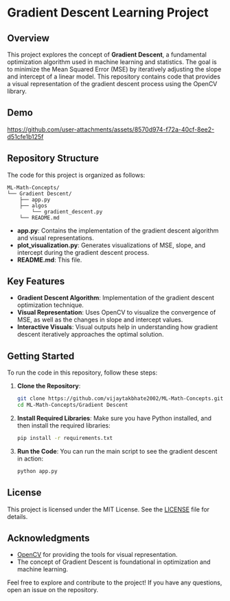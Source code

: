 
# Gradient Descent Learning Project

## Overview

This project explores the concept of **Gradient Descent**, a fundamental optimization algorithm used in machine learning and statistics. The goal is to minimize the Mean Squared Error (MSE) by iteratively adjusting the slope and intercept of a linear model. This repository contains code that provides a visual representation of the gradient descent process using the OpenCV library.

## Demo

https://github.com/user-attachments/assets/8570d974-f72a-40cf-8ee2-d51cfe1b125f

## Repository Structure

The code for this project is organized as follows:

```
ML-Math-Concepts/
└── Gradient Descent/
    ├── app.py
    ├── algos
        └── gradient_descent.py
    └── README.md
```

- **app.py**: Contains the implementation of the gradient descent algorithm and visual representations.
- **plot_visualization.py**: Generates visualizations of MSE, slope, and intercept during the gradient descent process.
- **README.md**: This file.

## Key Features

- **Gradient Descent Algorithm**: Implementation of the gradient descent optimization technique.
- **Visual Representation**: Uses OpenCV to visualize the convergence of MSE, as well as the changes in slope and intercept values.
- **Interactive Visuals**: Visual outputs help in understanding how gradient descent iteratively approaches the optimal solution.

## Getting Started

To run the code in this repository, follow these steps:

1. **Clone the Repository**:
   ```bash
   git clone https://github.com/vijaytakbhate2002/ML-Math-Concepts.git
   cd ML-Math-Concepts/Gradient Descent
   ```

2. **Install Required Libraries**:
   Make sure you have Python installed, and then install the required libraries:
   ```bash
   pip install -r requirements.txt
   ```

3. **Run the Code**:
   You can run the main script to see the gradient descent in action:
   ```bash
   python app.py
   ```

## License

This project is licensed under the MIT License. See the [LICENSE](LICENSE) file for details.

## Acknowledgments

- [OpenCV](https://opencv.org/) for providing the tools for visual representation.
- The concept of Gradient Descent is foundational in optimization and machine learning.

Feel free to explore and contribute to the project! If you have any questions, open an issue on the repository.
```


